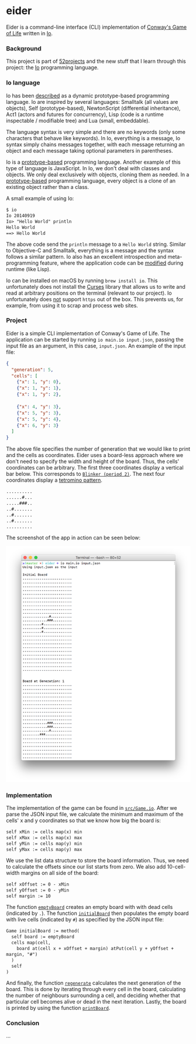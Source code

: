 # eider

Eider is a command-line interface (CLI) implementation of [Conway's Game of Life](https://en.wikipedia.org/wiki/Conway's_Game_of_Life) written in [Io](http://iolanguage.org).

### Background

This project is part of [52projects](https://donny.github.io/52projects/) and the new stuff that I learn through this project: the [Io](http://iolanguage.org) programming language.

### Io language

Io has been [described](http://iolanguage.org/guide/guide.html) as a dynamic prototype-based programming language. Io are inspired by several languages: Smalltalk (all values are objects), Self (prototype-based), NewtonScript (differential inheritance), Act1 (actors and futures for concurrency), Lisp (code is a runtime inspectable / modifiable tree) and Lua (small, embeddable).

The language syntax is very simple and there are no keywords (only some characters that behave like keywords). In Io, everything is a message, Io syntax simply chains messages together, with each message returning an object and each message taking optional parameters in parentheses.

Io is a [prototype-based](https://en.wikipedia.org/wiki/Prototype-based_programming) programming language. Another example of this type of language is JavaScript. In Io, we don't deal with classes and objects. We only deal exclusively with objects, cloning them as needed. In a [prototype-based](https://media.pragprog.com/titles/btlang/lo.pdf) programming language, every object is a clone of an existing object rather than a class.

A small example of using Io:

```shell
$ io
Io 20140919
Io> "Hello World" println
Hello World
==> Hello World
```

The above code send the `println` message to a `Hello World` string. Similar to Objective-C and Smalltalk, everything is a message and the syntax follows a similar pattern. Io also has an excellent introspection and meta-programming feature, where the application code can be [modified](http://viewsourcecode.org/why/hackety.org/2008/01/05/ioHasAVeryCleanMirror.html) during runtime (like Lisp).

Io can be installed on macOS by running `brew install io`. This unfortunately does not install the [Curses](http://iolanguage.org/reference/index.html#Curses.Curses) library that allows us to write and read at arbitrary positions on the terminal (relevant to our project). Io unfortunately does [not](https://github.com/stevedekorte/io/tree/master/addons/SecureSocket) support `https` out of the box. This prevents us, for example, from using it to scrap and process web sites.

### Project

Eider is a simple CLI implementation of Conway's Game of Life. The application can be started by running `io main.io input.json`, passing the input file as an argument, in this case, `input.json`. An example of the input file:

```json
{
  "generation": 5,
  "cells": [
    {"x": 1, "y": 0},
    {"x": 1, "y": 1},
    {"x": 1, "y": 2},

    {"x": 4, "y": 3},
    {"x": 5, "y": 3},
    {"x": 5, "y": 4},
    {"x": 6, "y": 3}
  ]
}
```

The above file specifies the number of generation that we would like to print and the cells as coordinates. Eider uses a board-less approach where we don't need to specify the width and height of the board. Thus, the cells' coordinates can be arbitrary. The first three coordinates display a vertical bar below. This corresponds to [`Blinker (period 2)`](https://en.wikipedia.org/wiki/Conway's_Game_of_Life). The next four coordinates display a [tetromino pattern](http://www.math.cornell.edu/~lipa/mec/4life2.png).

```
..........
......#...
.....###..
..#.......
..#.......
..#.......
..........
```

The screenshot of the app in action can be seen below:

![Screenshot](https://raw.githubusercontent.com/donny/eider/master/screenshot.png)

### Implementation

The implementation of the game can be found in [`src/Game.io`](https://github.com/donny/eider/blob/master/src/Game.io).
After we parse the JSON input file, we calculate the minimum and maximum of the cells' x and y coordinates so that we know how big the board is:

```io
self xMin := cells map(x) min
self xMax := cells map(x) max
self yMin := cells map(y) min
self yMax := cells map(y) max
```

We use the list data structure to store the board information. Thus, we need to calculate the offsets since our list starts from zero. We also add 10-cell-width margins on all side of the board:

```io
self xOffset := 0 - xMin
self yOffset := 0 - yMin
self margin := 10
```

The function [`emptyBoard`](https://github.com/donny/eider/blob/master/src/Game.io#L14) creates an empty board with with dead cells (indicated by `.`). The function [`initialBoard`](https://github.com/donny/eider/blob/master/src/Game.io#L25) then populates the empty board with live cells (indicated by `#`) as specified by the JSON input file:

```io
Game initialBoard := method(
  self board := emptyBoard
  cells map(cell,
    board at(cell x + xOffset + margin) atPut(cell y + yOffset + margin, "#")
  )
  self
)
```

And finally, the function [`regenerate`](https://github.com/donny/eider/blob/master/src/Game.io#L33) calculates the next generation of the board. This is done by iterating through every cell in the board, calculating the number of neighbours surrounding a cell, and deciding whether that particular cell becomes alive or dead in the next iteration. Lastly, the board is printed by using the function [`printBoard`](https://github.com/donny/eider/blob/master/src/Game.io#L76).

### Conclusion

...

